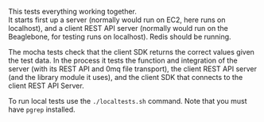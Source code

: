 This tests everything working together.  
It starts first up a server (normally would run on EC2, here runs on localhost),
and a client REST API server (normally would run on the Beaglebone, for testing runs on localhost).
Redis should be running.

The mocha tests check that the client SDK returns the correct values given the test data.
In the process it tests the function and integration of the server (with its REST API and 0mq file transport),
the client REST API server (and the library module it uses), and the client SDK that connects to the 
client REST API Server.

To run local tests use the `./localtests.sh` command.  Note that you must have `pgrep` installed.
